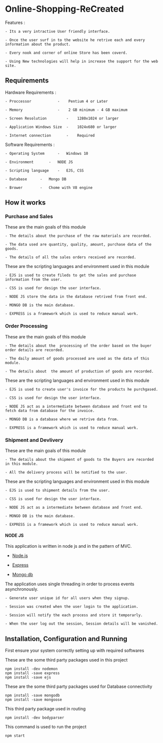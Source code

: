 # Online-Shopping-ReCreated

Features :
	
	- Its a very intractive User friendly interface.
	
	- Once the user surf in to the website he retrive each and every information about the product.
	
	- Every nook and corner of online Store has been coverd.
	
	- Using New technologies will help in increase the support for the web site.
	

## Requirements 

Hardware Requirements :
	
	- Proccessor 		    - 	 Pentium 4 or Later
	
	- Memory    		    -	 2 GB minimum - 4 GB maximum
	
	- Screen Resolution 	    -	 1280x1024 or larger
	
	- Application Windows Size  -	 1024x680 or larger
	
	- Internet connection 	    -	 Required

Software Requirements :

	- Operating System  	-	Windows 10
	
	- Environment		-	NODE JS
	
	- Scripting language	-	EJS, CSS
	
	- Database		-	Mongo DB
	
	- Brower		-	Chome with V8 engine

## How it works

### Purchase and Sales

These are the main goals of this module 

	- The details about the purchase of the raw materials are recorded. 
	
	- The data used are quantity, quality, amount, purchase data of the goods.  
	
	- The details of all the sales orders received are recorded.

These are the scripting languages and environment used in this module 

	- EJS is used to create fileds to get the sales and purchase information from the user.
	
	- CSS is used for design the user interface.
	
	- NODE JS store the data in the database retrived from front end.
	
	- MONGO DB is the main database.
	
	- EXPRESS is a framework which is used to reduce manual work.

### Order Processing

These are the main goals of this module 

	- The details about the  processing of the order based on the buyer order details are recorded. 
	
	- The daily amount of goods processed are used as the data of this module.
	
	- The details about  the amount of production of goods are recorded.

These are the scripting languages and environment used in this module 

	- EJS is used to create user's invoice for the products he purchgased.
	
	- CSS is used for design the user interface.
	
	- NODE JS act as a intermediate between database and front end to fetch data from database for the invoice.
	
	- MONGO DB is a database where we retrive data from.
	
	- EXPRESS is a framework which is used to reduce manual work.

### Shipment and Devlivery 

These are the main goals of this module

	- The details about the shipment of goods to the Buyers are recorded in this module.
	
	- All the delivery process will be notified to the user.

These are the scripting languages and environment used in this module 

	- EJS is used to shipment details from the user.
	
	- CSS is used for design the user interface.
	
	- NODE JS act as a intermediate between database and front end.
	
	- MONGO DB is the main database.
	
	- EXPRESS is a framework which is used to reduce manual work.

#### NODE JS 

This application is written in node js and in the pattern of MVC.

   - [Node.js](https://github.com/nodejs)
   
   - [Express](https://github.com/expressjs/express)  

   - [Mongo db](https://github.com/mongodb/mongo)


The application uses single threading in order to process events asynchronously.
	
	- Generate user unique id for all users when they signup.
	
	- Session was created when the user login to the application.
	
	- Session will notify the each process and store it temporarly.
	
	- When the user log out the session, Session details will be vanished. 

## Installation, Configuration and Running 

First ensure your system correctly setting up with required softwares 

These are the some third party packages used in this project

```console 
npm install -dev nodemon
npm install -save express 
npm install -save ejs
```
These are the some third party packages used for Database connectivity 

```console
npm install -save mongodb
npm install -save mongoose
```   

This third party package used in routing

```console
npm install -dev bodyparser
```

This command is used to run the project
 
```console
npm start
```

